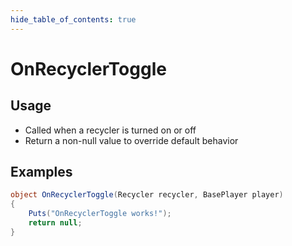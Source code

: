 ```yaml
---
hide_table_of_contents: true
---
```


# OnRecyclerToggle

## Usage

* Called when a recycler is turned on or off
* Return a non-null value to override default behavior

## Examples

```csharp title=""
object OnRecyclerToggle(Recycler recycler, BasePlayer player)
{
    Puts("OnRecyclerToggle works!");
    return null;
}
```

